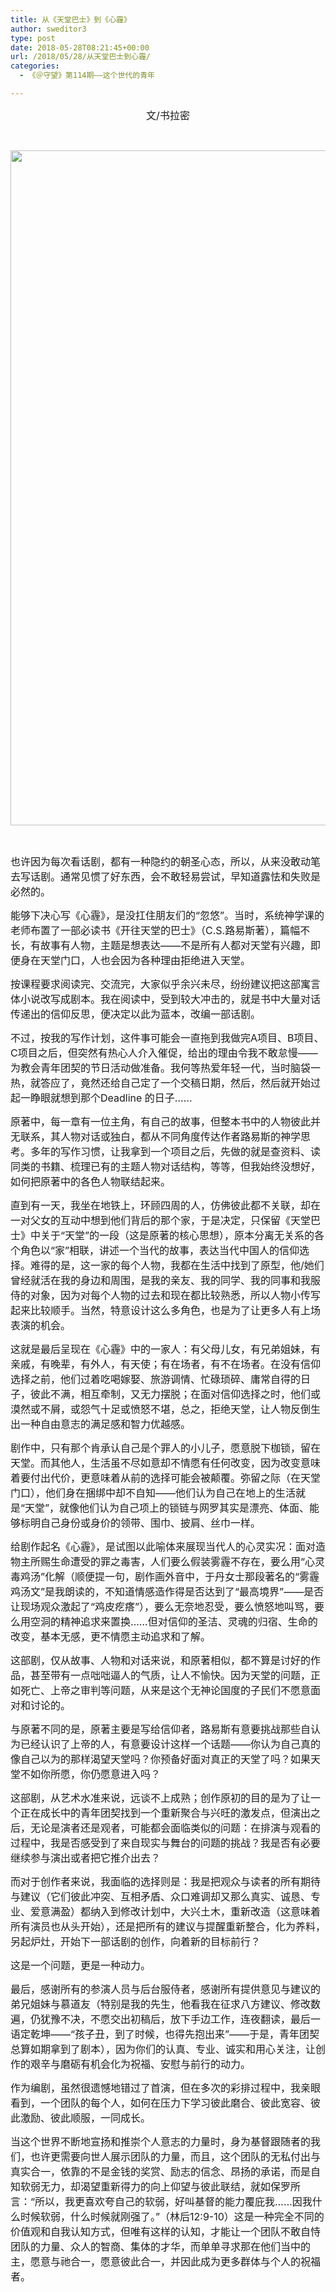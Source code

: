 ```yaml
---
title: 从《天堂巴士》到《心霾》
author: sweditor3
type: post
date: 2018-05-28T08:21:45+00:00
url: /2018/05/28/从天堂巴士到心霾/
categories:
  - 《＠守望》第114期——这个世代的青年

---
```

<p style="text-align: center;">
  <span style="font-size: 12pt;">文/书拉密</span>
</p>

&nbsp;

<img class="aligncenter size-full wp-image-16981" src="http://t5.shwchurch.org/wp-content/uploads/2018/05/话剧剧照-2.jpg" alt="" width="1440" height="1080" srcset="http://t5.shwchurch.org/wp-content/uploads/2018/05/话剧剧照-2.jpg 1440w, http://t5.shwchurch.org/wp-content/uploads/2018/05/话剧剧照-2-400x300.jpg 400w, http://t5.shwchurch.org/wp-content/uploads/2018/05/话剧剧照-2-533x400.jpg 533w, http://t5.shwchurch.org/wp-content/uploads/2018/05/话剧剧照-2-768x576.jpg 768w" sizes="(max-width: 1440px) 100vw, 1440px" />

&nbsp;

<span style="font-size: 12pt;">也许因为每次看话剧，都有一种隐约的朝圣心态，所以，从来没敢动笔去写话剧。通常见惯了好东西，会不敢轻易尝试，早知道露怯和失败是必然的。</span>

<span style="font-size: 12pt;">能够下决心写《心霾》，是没扛住朋友们的“忽悠”。当时，系统神学课的老师布置了一部必读书《开往天堂的巴士》（C.S.路易斯著），篇幅不长，有故事有人物，主题是想表达——不是所有人都对天堂有兴趣，即便身在天堂门口，人也会因为各种理由拒绝进入天堂。</span>
  
<span style="font-size: 12pt;">按课程要求阅读完、交流完，大家似乎余兴未尽，纷纷建议把这部寓言体小说改写成剧本。我在阅读中，受到较大冲击的，就是书中大量对话传递出的信仰反思，便决定以此为蓝本，改编一部话剧。</span>

<span style="font-size: 12pt;">不过，按我的写作计划，这件事可能会一直拖到我做完A项目、B项目、C项目之后，但突然有热心人介入催促，给出的理由令我不敢怠慢——为教会青年团契的节日活动做准备。我何等热爱年轻一代，当时脑袋一热，就答应了，竟然还给自己定了一个交稿日期，然后，然后就开始过起一睁眼就想到那个Deadline 的日子……</span>

<span style="font-size: 12pt;">原著中，每一章有一位主角，有自己的故事，但整本书中的人物彼此并无联系，其人物对话或独白，都从不同角度传达作者路易斯的神学思考。多年的写作习惯，让我拿到一个项目之后，先做的就是查资料、读同类的书籍、梳理已有的主题人物对话结构，等等，但我始终没想好，如何把原著中的各色人物联结起来。</span>

<span style="font-size: 12pt;">直到有一天，我坐在地铁上，环顾四周的人，仿佛彼此都不关联，却在一对父女的互动中想到他们背后的那个家，于是决定，只保留《天堂巴士》中关于“天堂”的一段（这是原著的核心思想），原本分离无关系的各个角色以“家”相联，讲述一个当代的故事，表达当代中国人的信仰选择。难得的是，这一家的每个人物，我都在生活中找到了原型，他/她们曾经就活在我的身边和周围，是我的亲友、我的同学、我的同事和我服侍的对象，因为对每个人物的过去和现在都比较熟悉，所以人物小传写起来比较顺手。当然，特意设计这么多角色，也是为了让更多人有上场表演的机会。</span>

<span style="font-size: 12pt;">这就是最后呈现在《心霾》中的一家人：有父母儿女，有兄弟姐妹，有亲戚，有晚辈，有外人，有天使；有在场者，有不在场者。在没有信仰选择之前，他们过着吃喝嫁娶、旅游调情、忙碌琐碎、庸常自得的日子，彼此不满，相互牵制，又无力摆脱；在面对信仰选择之时，他们或漠然或不屑，或怨气十足或愤怒不堪，总之，拒绝天堂，让人物反倒生出一种自由意志的满足感和智力优越感。</span>

<span style="font-size: 12pt;">剧作中，只有那个肯承认自己是个罪人的小儿子，愿意脱下枷锁，留在天堂。而其他人，生活虽不尽如意却不情愿有任何改变，因为改变意味着要付出代价，更意味着从前的选择可能会被颠覆。弥留之际（在天堂门口），他们身在捆绑中却不自知——他们认为自己在地上的生活就是“天堂”，就像他们认为自己项上的锁链与网罗其实是漂亮、体面、能够标明自己身份或身价的领带、围巾、披肩、丝巾一样。</span>

<span style="font-size: 12pt;">给剧作起名《心霾》，是试图以此喻体来展现当代人的心灵实况：面对造物主所赐生命遭受的罪之毒害，人们要么假装雾霾不存在，要么用“心灵毒鸡汤”化解（顺便提一句，剧作画外音中，于丹女士那段著名的“雾霾鸡汤文”是我朗读的，不知道情感造作得是否达到了“最高境界”——是否让现场观众激起了“鸡皮疙瘩”），要么无奈地忍受，要么愤怒地叫骂，要么用空洞的精神追求来置换……但对信仰的圣洁、灵魂的归宿、生命的改变，基本无感，更不情愿主动追求和了解。</span>

<span style="font-size: 12pt;">这部剧，仅从故事、人物和对话来说，和原著相似，都不算是讨好的作品，甚至带有一点咄咄逼人的气质，让人不愉快。因为天堂的问题，正如死亡、上帝之审判等问题，从来是这个无神论国度的子民们不愿意面对和讨论的。</span>

<span style="font-size: 12pt;">与原著不同的是，原著主要是写给信仰者，路易斯有意要挑战那些自认为已经认识了上帝的人，有意要设计这样一个话题——你认为自己真的像自己以为的那样渴望天堂吗？你预备好面对真正的天堂了吗？如果天堂不如你所愿，你仍愿意进入吗？</span>

<span style="font-size: 12pt;">这部剧，从艺术水准来说，远谈不上成熟；创作原初的目的是为了让一个正在成长中的青年团契找到一个重新聚合与兴旺的激发点，但演出之后，无论是演者还是观者，可能都会面临类似的问题：在排演与观看的过程中，我是否感受到了来自现实与舞台的问题的挑战？我是否有必要继续参与演出或者把它推介出去？</span>

<span style="font-size: 12pt;">而对于创作者来说，我面临的选择则是：我是把观众与读者的所有期待与建议（它们彼此冲突、互相矛盾、众口难调却又那么真实、诚恳、专业、爱意满盈）都纳入到修改计划中，大兴土木，重新改造（这意味着所有演员也从头开始），还是把所有的建议与提醒重新整合，化为养料，另起炉灶，开始下一部话剧的创作，向着新的目标前行？</span>

<span style="font-size: 12pt;">这是一个问题，更是一种动力。</span>

<span style="font-size: 12pt;">最后，感谢所有的参演人员与后台服侍者，感谢所有提供意见与建议的弟兄姐妹与慕道友（特别是我的先生，他看我在征求八方建议、修改数遍，仍犹豫不决，不愿交出初稿后，放下手边工作，连夜翻读，最后一语定乾坤——“孩子丑，到了时候，也得先抱出来”——于是，青年团契总算如期拿到了剧本），因为你们的认真、专业、诚实和用心关注，让创作的艰辛与磨砺有机会化为祝福、安慰与前行的动力。</span>

<span style="font-size: 12pt;">作为编剧，虽然很遗憾地错过了首演，但在多次的彩排过程中，我亲眼看到，一个团队的每个人，如何在压力下学习彼此磨合、彼此宽容、彼此激励、彼此顺服，一同成长。</span>

<span style="font-size: 12pt;">当这个世界不断地宣扬和推崇个人意志的力量时，身为基督跟随者的我们，也许更需要向世人展示团队的力量，而且，这个团队的无私付出与真实合一，依靠的不是金钱的奖赏、励志的信念、昂扬的承诺，而是自知软弱无力，却渴望重新得力的向上仰望与彼此联结，就如保罗所言：“所以，我更喜欢夸自己的软弱，好叫基督的能力覆庇我……因我什么时候软弱，什么时候就刚强了。”（林后12:9-10）这是一种完全不同的价值观和自我认知方式，但唯有这样的认知，才能让一个团队不敢自恃团队的力量、众人的智商、集体的才华，而单单寻求那在他们当中的主，愿意与祂合一，愿意彼此合一，并因此成为更多群体与个人的祝福者。</span>